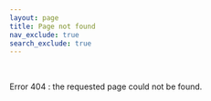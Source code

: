 ```yaml
---
layout: page
title: Page not found
nav_exclude: true
search_exclude: true
---
```


<br>
<div class="container">
  <p>Error 404 : the requested page could not be found.</p>
</div>


